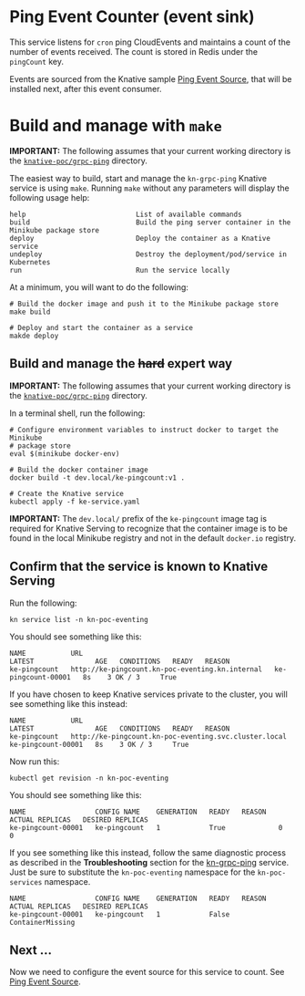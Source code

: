 # Ping Event Counter (event sink)

This service listens for `cron` ping CloudEvents and maintains a count of the number of events received. The count is 
stored in Redis under the `pingCount` key.

Events are sourced from the Knative sample [Ping Event Source](svc-pingsource.md), that will be installed next, after 
this event consumer.

# Build and manage with `make`

**IMPORTANT:** The following assumes that your current working directory is the [`knative-poc/grpc-ping`](../grpc-ping)
directory.

The easiest way to build, start and manage the `kn-grpc-ping` Knative service is using `make`. Running `make` without any
parameters will display the following usage help:

```text
help                           List of available commands
build                          Build the ping server container in the Minikube package store
deploy                         Deploy the container as a Knative service
undeploy                       Destroy the deployment/pod/service in Kubernetes
run                            Run the service locally
```

At a minimum, you will want to do the following:

```shell
# Build the docker image and push it to the Minikube package store 
make build

# Deploy and start the container as a service
makde deploy
```

## Build and manage the ~~hard~~ expert way

**IMPORTANT:** The following assumes that your current working directory is the [`knative-poc/grpc-ping`](../grpc-ping)
directory.

In a terminal shell, run the following:

```shell
# Configure environment variables to instruct docker to target the Minikube
# package store
eval $(minikube docker-env)

# Build the docker container image
docker build -t dev.local/ke-pingcount:v1 .

# Create the Knative service  
kubectl apply -f ke-service.yaml
```

**IMPORTANT:** The `dev.local/` prefix of the `ke-pingcount` image tag is required for Knative Serving to recognize
that the container image is to be found in the local Minikube registry and not in the default `docker.io` registry.

## Confirm that the service is known to Knative Serving

Run the following:

```shell
kn service list -n kn-poc-eventing
```

You should see something like this:

```text
NAME           URL                                               LATEST               AGE   CONDITIONS   READY   REASON
ke-pingcount   http://ke-pingcount.kn-poc-eventing.kn.internal   ke-pingcount-00001   8s    3 OK / 3     True
```

If you have chosen to keep Knative services private to the cluster, you will see something like this instead:

```text
NAME           URL                                                     LATEST               AGE   CONDITIONS   READY   REASON
ke-pingcount   http://ke-pingcount.kn-poc-eventing.svc.cluster.local   ke-pingcount-00001   8s    3 OK / 3     True
```

Now run this:

```shell
kubectl get revision -n kn-poc-eventing
```

You should see something like this:

```text
NAME                 CONFIG NAME    GENERATION   READY   REASON   ACTUAL REPLICAS   DESIRED REPLICAS
ke-pingcount-00001   ke-pingcount   1            True             0                 0
```

If you see something like this instead, follow the same diagnostic process as described in the **Troubleshooting** 
section for the [kn-grpc-ping](svc-grpc.md) service. Just be sure to substitute the `kn-poc-eventing` namespace for the
`kn-poc-services` namespace.

```text
NAME                 CONFIG NAME    GENERATION   READY   REASON   ACTUAL REPLICAS   DESIRED REPLICAS
ke-pingcount-00001   ke-pingcount   1            False   ContainerMissing
```

## Next ...

Now we need to configure the event source for this service to count. See [Ping Event Source](svc-pingsource.md).
